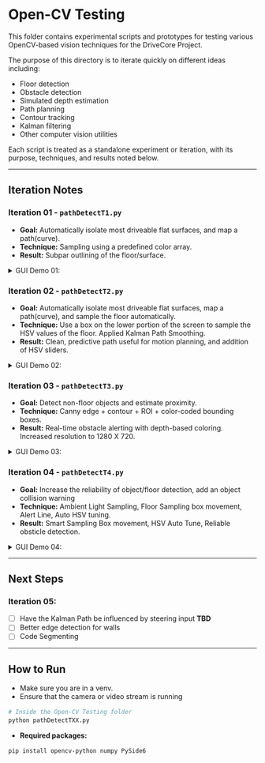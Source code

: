 # Open-CV Testing

This folder contains experimental scripts and prototypes for testing various OpenCV-based vision techniques for the DriveCore Project.

The purpose of this directory is to iterate quickly on different ideas including:
- Floor detection
- Obstacle detection
- Simulated depth estimation
- Path planning
- Contour tracking
- Kalman filtering
- Other computer vision utilities

Each script is treated as a standalone experiment or iteration, with its purpose, techniques, and results noted below.

---

## Iteration Notes

### Iteration 01 - `pathDetectT1.py`
- **Goal:** Automatically isolate most driveable flat surfaces, and map a path(curve).
- **Technique:** Sampling using a predefined color array.
- **Result:** Subpar outlining of the floor/surface.
<details>

<summary>GUI Demo 01:</summary>

![Iteration 01 GUI](T1_GUI.png)

</details>

### Iteration 02 - `pathDetectT2.py`
- **Goal:** Automatically isolate most driveable flat surfaces, map a path(curve), and sample the floor automatically. 
- **Technique:** Use a box on the lower portion of the screen to sample the HSV values of the floor. Applied Kalman Path Smoothing.
- **Result:** Clean, predictive path useful for motion planning, and addition of HSV sliders.
<details>

<summary>GUI Demo 02:</summary>

![Iteration 02 GUI](T2_GUI.png)

</details>

### Iteration 03 - `pathDetectT3.py`
- **Goal:** Detect non-floor objects and estimate proximity.
- **Technique:** Canny edge + contour + ROI + color-coded bounding boxes.
- **Result:** Real-time obstacle alerting with depth-based coloring. Increased resolution to 1280 X 720.
<details>

<summary>GUI Demo 03:</summary>

![Iteration 03 GUI](T3_GUI.png)

</details>

### Iteration 04 - `pathDetectT4.py`
- **Goal:** Increase the reliability of object/floor detection, add an object collision warning
- **Technique:** Ambient Light Sampling, Floor Sampling box movement, Alert Line, Auto HSV tuning.
- **Result:** Smart Sampling Box movement, HSV Auto Tune, Reliable obsticle detection.
<details>

<summary>GUI Demo 04:</summary>

![Iteration 04 GUI](T4_GUI.png)

</details>

---

## Next Steps

### Iteration 05:
- [ ] Have the Kalman Path be influenced by steering input **TBD**
- [ ] Better edge detection for walls
- [ ] Code Segmenting

---

## How to Run

- Make sure you are in a venv.
- Ensure that the camera or video stream is running

```bash
# Inside the Open-CV Testing folder
python pathDetectTXX.py
```

- **Required packages:**
```bash
pip install opencv-python numpy PySide6
```

